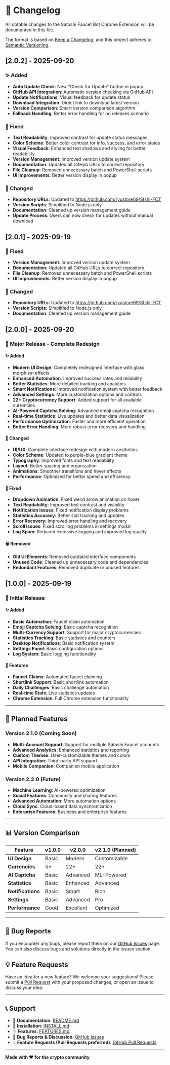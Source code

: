 # 📝 Changelog

All notable changes to the Satoshi Faucet Bot Chrome Extension will be documented in this file.

The format is based on [Keep a Changelog](https://keepachangelog.com/en/1.0.0/),
and this project adheres to [Semantic Versioning](https://semver.org/spec/v2.0.0.html).

## [2.0.2] - 2025-09-20

### ✨ Added
- **Auto Update Check**: New "Check for Update" button in popup
- **GitHub API Integration**: Automatic version checking via GitHub API
- **Update Notifications**: Visual feedback for update status
- **Download Integration**: Direct link to download latest version
- **Version Comparison**: Smart version comparison algorithm
- **Fallback Handling**: Better error handling for no releases scenario

### 🔧 Fixed
- **Text Readability**: Improved contrast for update status messages
- **Color Scheme**: Better color contrast for info, success, and error states
- **Visual Feedback**: Enhanced text shadows and styling for better readability
- **Version Management**: Improved version update system
- **Documentation**: Updated all GitHub URLs to correct repository
- **File Cleanup**: Removed unnecessary batch and PowerShell scripts
- **UI Improvements**: Better version display in popup

### 📝 Changed
- **Repository URLs**: Updated to https://github.com/ryustore69/Stshi-FCT
- **Version Scripts**: Simplified to Node.js only
- **Documentation**: Cleaned up version management guide
- **Update Process**: Users can now check for updates without manual download

## [2.0.1] - 2025-09-19

### 🔧 Fixed
- **Version Management**: Improved version update system
- **Documentation**: Updated all GitHub URLs to correct repository
- **File Cleanup**: Removed unnecessary batch and PowerShell scripts
- **UI Improvements**: Better version display in popup

### 📝 Changed
- **Repository URLs**: Updated to https://github.com/ryustore69/Stshi-FCT
- **Version Scripts**: Simplified to Node.js only
- **Documentation**: Cleaned up version management guide

## [2.0.0] - 2025-09-20

### 🎉 Major Release - Complete Redesign

#### ✨ Added
- **Modern UI Design**: Completely redesigned interface with glass morphism effects
- **Enhanced Automation**: Improved success rates and reliability
- **Better Statistics**: More detailed tracking and analytics
- **Smart Notifications**: Improved notification system with better feedback
- **Advanced Settings**: More customization options and controls
- **22+ Cryptocurrency Support**: Added support for all available currencies
- **AI-Powered Captcha Solving**: Advanced emoji captcha recognition
- **Real-time Statistics**: Live updates and better data visualization
- **Performance Optimization**: Faster and more efficient operation
- **Better Error Handling**: More robust error recovery and handling

#### 🔧 Changed
- **UI/UX**: Complete interface redesign with modern aesthetics
- **Color Scheme**: Updated to purple-blue gradient theme
- **Typography**: Improved fonts and text readability
- **Layout**: Better spacing and organization
- **Animations**: Smoother transitions and hover effects
- **Performance**: Optimized for better speed and efficiency

#### 🐛 Fixed
- **Dropdown Animation**: Fixed weird arrow animation on hover
- **Text Readability**: Improved text contrast and visibility
- **Notification Issues**: Fixed notification display problems
- **Statistics Accuracy**: Better stat tracking and updates
- **Error Recovery**: Improved error handling and recovery
- **Scroll Issues**: Fixed scrolling problems in settings modal
- **Log Spam**: Reduced excessive logging and improved log quality

#### 🗑️ Removed
- **Old UI Elements**: Removed outdated interface components
- **Unused Code**: Cleaned up unnecessary code and dependencies
- **Redundant Features**: Removed duplicate or unused features

## [1.0.0] - 2025-09-19

### 🎉 Initial Release

#### ✨ Added
- **Basic Automation**: Faucet claim automation
- **Emoji Captcha Solving**: Basic captcha recognition
- **Multi-Currency Support**: Support for major cryptocurrencies
- **Statistics Tracking**: Basic statistics and counters
- **Desktop Notifications**: Basic notification system
- **Settings Panel**: Basic configuration options
- **Log System**: Basic logging functionality

#### 🔧 Features
- **Faucet Claims**: Automated faucet claiming
- **Shortlink Support**: Basic shortlink automation
- **Daily Challenges**: Basic challenge automation
- **Real-time Stats**: Live statistics updates
- **Chrome Extension**: Full Chrome extension functionality

---

## 🔮 Planned Features

### Version 2.1.0 (Coming Soon)
- **Multi-Account Support**: Support for multiple Satoshi Faucet accounts
- **Advanced Analytics**: Enhanced statistics and reporting
- **Custom Themes**: User-customizable themes and colors
- **API Integration**: Third-party API support
- **Mobile Companion**: Companion mobile application

### Version 2.2.0 (Future)
- **Machine Learning**: AI-powered optimization
- **Social Features**: Community and sharing features
- **Advanced Automation**: More automation options
- **Cloud Sync**: Cloud-based data synchronization
- **Enterprise Features**: Business and enterprise features

---

## 📊 Version Comparison

| Feature | v1.0.0 | v2.0.0 | v2.1.0 (Planned) |
|---------|--------|--------|------------------|
| **UI Design** | Basic | Modern | Customizable |
| **Currencies** | 5+ | 22+ | 22+ |
| **AI Captcha** | Basic | Advanced | ML-Powered |
| **Statistics** | Basic | Enhanced | Advanced |
| **Notifications** | Basic | Smart | Rich |
| **Settings** | Basic | Advanced | Pro |
| **Performance** | Good | Excellent | Optimized |

---

## 🐛 Bug Reports

If you encounter any bugs, please report them on our [GitHub Issues](https://github.com/ryustore69/Stshi-FCT/issues) page. You can also discuss bugs and solutions directly in the issues section.

## 💡 Feature Requests

Have an idea for a new feature? We welcome your suggestions! Please submit a [Pull Request](https://github.com/ryustore69/Stshi-FCT/pulls) with your proposed changes, or open an issue to discuss your idea.

---

## 📞 Support

- 📖 **Documentation**: [README.md](README.md)
- 🔧 **Installation**: [INSTALL.md](INSTALL.md)
- ✨ **Features**: [FEATURES.md](FEATURES.md)
- 🐛 **Bug Reports & Discussion**: [GitHub Issues](https://github.com/ryustore69/Stshi-FCT/issues)
- 💡 **Feature Requests (Pull Requests preferred)**: [GitHub Pull Requests](https://github.com/ryustore69/Stshi-FCT/pulls)

---

**Made with ❤️ for the crypto community**
